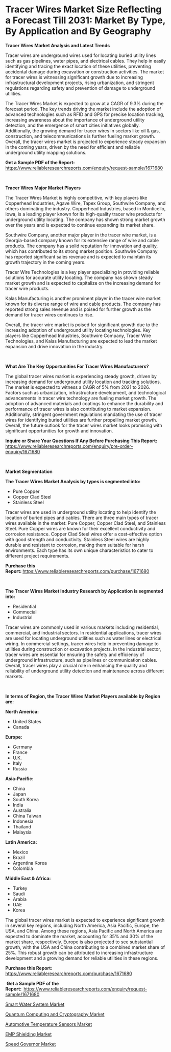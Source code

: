 <p><h1>Tracer Wires Market Size Reflecting a Forecast Till 2031: Market By Type, By Application and By Geography</h1></p><p><strong>Tracer Wires Market Analysis and Latest Trends</strong></p>
<p><p>Tracer wires are underground wires used for locating buried utility lines such as gas pipelines, water pipes, and electrical cables. They help in easily identifying and tracing the exact location of these utilities, preventing accidental damage during excavation or construction activities. The market for tracer wires is witnessing significant growth due to increasing infrastructural development projects, rising urbanization, and stringent regulations regarding safety and prevention of damage to underground utilities.</p><p>The Tracer Wires Market is expected to grow at a CAGR of 9.3% during the forecast period. The key trends driving the market include the adoption of advanced technologies such as RFID and GPS for precise location tracking, increasing awareness about the importance of underground utility detection, and the emergence of smart cities initiatives globally. Additionally, the growing demand for tracer wires in sectors like oil & gas, construction, and telecommunications is further fueling market growth. Overall, the tracer wires market is projected to experience steady expansion in the coming years, driven by the need for efficient and reliable underground utility mapping solutions.</p></p>
<p><strong>Get a Sample PDF of the Report:&nbsp;</strong> <a href="https://www.reliableresearchreports.com/enquiry/request-sample/1671680">https://www.reliableresearchreports.com/enquiry/request-sample/1671680</a></p>
<p>&nbsp;</p>
<p><strong>Tracer Wires Major Market Players</strong></p>
<p><p>The Tracer Wires Market is highly competitive, with key players like Copperhead Industries, Agave Wire, Tapex Group, Southwire Company, and others dominating the industry. Copperhead Industries, based in Monticello, Iowa, is a leading player known for its high-quality tracer wire products for underground utility locating. The company has shown strong market growth over the years and is expected to continue expanding its market share.</p><p>Southwire Company, another major player in the tracer wire market, is a Georgia-based company known for its extensive range of wire and cable products. The company has a solid reputation for innovation and quality, which has contributed to its strong market position. Southwire Company has reported significant sales revenue and is expected to maintain its growth trajectory in the coming years.</p><p>Tracer Wire Technologies is a key player specializing in providing reliable solutions for accurate utility locating. The company has shown steady market growth and is expected to capitalize on the increasing demand for tracer wire products.</p><p>Kalas Manufacturing is another prominent player in the tracer wire market known for its diverse range of wire and cable products. The company has reported strong sales revenue and is poised for further growth as the demand for tracer wires continues to rise.</p><p>Overall, the tracer wire market is poised for significant growth due to the increasing adoption of underground utility locating technologies. Key players like Copperhead Industries, Southwire Company, Tracer Wire Technologies, and Kalas Manufacturing are expected to lead the market expansion and drive innovation in the industry.</p></p>
<p>&nbsp;</p>
<p><strong>What Are The Key Opportunities For Tracer Wires Manufacturers?</strong></p>
<p><p>The global tracer wires market is experiencing steady growth, driven by increasing demand for underground utility location and tracking solutions. The market is expected to witness a CAGR of 5% from 2021 to 2026. Factors such as urbanization, infrastructure development, and technological advancements in tracer wire technology are fueling market growth. The adoption of advanced materials and coatings to enhance the durability and performance of tracer wires is also contributing to market expansion. Additionally, stringent government regulations mandating the use of tracer wires for identifying buried utilities are further propelling market growth. Overall, the future outlook for the tracer wires market looks promising with significant opportunities for growth and innovation.</p></p>
<p><strong>Inquire or Share Your Questions If Any Before Purchasing This Report:</strong> <a href="https://www.reliableresearchreports.com/enquiry/pre-order-enquiry/1671680">https://www.reliableresearchreports.com/enquiry/pre-order-enquiry/1671680</a></p>
<p>&nbsp;</p>
<p><strong>Market Segmentation</strong></p>
<p><strong>The Tracer Wires Market Analysis by types is segmented into:</strong></p>
<p><ul><li>Pure Copper</li><li>Copper Clad Steel</li><li>Stainless Steel</li></ul></p>
<p><p>Tracer wires are used in underground utility locating to help identify the location of buried pipes and cables. There are three main types of tracer wires available in the market: Pure Copper, Copper Clad Steel, and Stainless Steel. Pure Copper wires are known for their excellent conductivity and corrosion resistance. Copper Clad Steel wires offer a cost-effective option with good strength and conductivity. Stainless Steel wires are highly durable and resistant to corrosion, making them suitable for harsh environments. Each type has its own unique characteristics to cater to different project requirements.</p></p>
<p><strong>Purchase this Report:&nbsp;</strong><a href="https://www.reliableresearchreports.com/purchase/1671680">https://www.reliableresearchreports.com/purchase/1671680</a></p>
<p>&nbsp;</p>
<p><strong>The Tracer Wires Market Industry Research by Application is segmented into:</strong></p>
<p><ul><li>Residential</li><li>Commecial</li><li>Industrial</li></ul></p>
<p><p>Tracer wires are commonly used in various markets including residential, commercial, and industrial sectors. In residential applications, tracer wires are used for locating underground utilities such as water lines or electrical wiring. In commercial settings, tracer wires help in preventing damage to utilities during construction or excavation projects. In the industrial sector, tracer wires are essential for ensuring the safety and efficiency of underground infrastructure, such as pipelines or communication cables. Overall, tracer wires play a crucial role in enhancing the quality and reliability of underground utility detection and maintenance across different markets.</p></p>
<p>&nbsp;</p>
<p><strong>In terms of Region, the Tracer Wires Market Players available by Region are:</strong></p>
<p>
    <p> <strong> North America: </strong>
        <ul>
            <li>United States</li>
            <li>Canada</li>
        </ul>
        </p> 
    <p> <strong> Europe: </strong>
        <ul>
            <li>Germany</li>
            <li>France</li>
            <li>U.K.</li>
            <li>Italy</li>
            <li>Russia</li>
        </ul>
        </p> 
    <p> <strong> Asia-Pacific: </strong>
        <ul>
            <li>China</li>
            <li>Japan</li>
            <li>South Korea</li>
            <li>India</li>
            <li>Australia</li>
            <li>China Taiwan</li>
            <li>Indonesia</li>
            <li>Thailand</li>
            <li>Malaysia</li>
        </ul>
        </p> 
    <p> <strong> Latin America: </strong>
        <ul>
            <li>Mexico</li>
            <li>Brazil</li>
            <li>Argentina Korea</li>
            <li>Colombia</li>
        </ul>
        </p> 
    <p> <strong> Middle East & Africa: </strong>
        <ul>
            <li>Turkey</li>
            <li>Saudi</li>
            <li>Arabia</li>
            <li>UAE</li>
            <li>Korea</li>
        </ul>
    </p>
    </p>
<p><p>The global tracer wires market is expected to experience significant growth in several key regions, including North America, Asia Pacific, Europe, the USA, and China. Among these regions, Asia Pacific and North America are expected to dominate the market, accounting for 35% and 30% of the market share, respectively. Europe is also projected to see substantial growth, with the USA and China contributing to a combined market share of 25%. This robust growth can be attributed to increasing infrastructure development and a growing demand for reliable utilities in these regions.</p></p>
<p><strong>Purchase this Report: </strong><a href="https://www.reliableresearchreports.com/purchase/1671680">https://www.reliableresearchreports.com/purchase/1671680</a></p>
<p>&nbsp;<strong>Get a Sample PDF of the Report:&nbsp;&nbsp;</strong><a href="https://www.reliableresearchreports.com/enquiry/request-sample/1671680">https://www.reliableresearchreports.com/enquiry/request-sample/1671680</a></p>
<p><strong></strong></p>
<p><p><a href="https://medium.com/@anibalstamm1912/smart-water-system-market-competitive-analysis-market-trends-and-forecast-to-2031-377def460219">Smart Water System Market</a></p><p><a href="https://medium.com/@emilywest91/quantum-computing-and-cryptography-market-furnishes-information-on-market-share-market-trends-and-56454aff077e">Quantum Computing and Cryptography Market</a></p><p><a href="https://github.com/prosalinda88/Market-Research-Report-List-3/blob/main/automotive-temperature-sensors-market.md">Automotive Temperature Sensors Market</a></p><p><a href="https://medium.com/@anibalstamm1912/emp-shielding-market-analysis-its-cagr-market-segmentation-and-global-industry-overview-4f9a2ba52b5f">EMP Shielding Market</a></p><p><a href="https://github.com/globismark/Market-Research-Report-List-2/blob/main/speed-governor-market.md">Speed Governor Market</a></p></p>